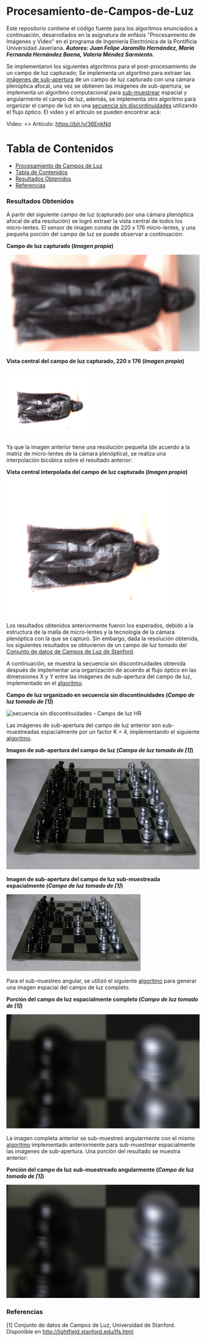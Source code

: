 # Procesamiento-de-Campos-de-Luz

Este repositorio contiene el código fuente para los algoritmos enunciados a continuación, desarrollados en la asignatura de enfásis "Procesamiento de Imágenes y Video" en el programa de Ingeniería Electrónica de la Pontificia Universidad Javeriana. ***Autores: Juan Felipe Jaramillo Hernández, María Fernanda Hernández Baena, Valeria Méndez Sarmiento.***

Se implementaron los siguientes algoritmos para el post-procesamiento de un campo de luz capturado; Se implementa un algoritmo para extraer las [imágenes de sub-apertura](Extraccion_imgs_sub_apertura/obtencion_imgs_subapertura_final.py) de un campo de luz capturado con una cámara plenóptica afocal, una vez se obtienen las imágenes de sub-apertura, se implementa un algoritmo computacional para [sub-muestrear](Sub_muestreo/decimacion_espacial.py) espacial y angularmente el campo de luz, además, se implementa otro algoritmo para organizar el campo de luz en una [secuencia sin discontinuidades](Secuencia_sin_discontinuidades/ssd_puntos_ping_pong_Multiprocessing.py) utilizando el flujo óptico. El video y el artículo se pueden encontrar acá:

Video: <>
Artículo: <https://bit.ly/36EnkNd>

Tabla de Contenidos
=================

<!--ts-->
* [Procesamiento de Campos de Luz](#Procesamiento-de-Campos-de-Luz)
* [Tabla de Contenidos](#tabla-de-contenidos)
* [Resultados Obtenidos](#Resultados-Obtenidos)
* [Referencias](#Referencias)
<!--te-->

### Resultados Obtenidos
A partir del siguiente campo de luz (capturado por una cámara plenóptica afocal de alta resolución) se logró extraer la vista central de todos los micro-lentes. El sensor de imagen consta de 220 x 176 micro-lentes, y una pequeña porción del campo de luz se puede observar a continuación:

**Campo de luz capturado (*Imagen propia*)**

![Campo de luz HR](Extraccion_imgs_sub_apertura/LF_dartthvader_proc.png)

**Vista central del campo de luz capturado, 220 x 176 (*Imagen propia*)**

![vista central - Campo de luz HR](Extraccion_imgs_sub_apertura/darthvader_Processed_img11_VistaCentral_Completa1x1.png)

Ya que la imagen anterior tiene una resolución pequeña (de acuerdo a la matriz de micro-lentes de la cámara plenóptica), se realiza una interpolación bicúbica sobre el resultado anterior:

**Vista central interpolada del campo de luz capturado (*Imagen propia*)**

![vista central - Campo de luz HR - interpolada](Extraccion_imgs_sub_apertura/darthvader_Processed_img11_VistaCentral_Completa_interpolada.png)

Los resultados obtenidos anteriormente fueron los esperados, debido a la estructura de la malla de micro-lentes y la tecnología de la cámara plenóptica con la que se capturó. Sin embargo, dada la resolución obtenida, los siguientes resultados se obtuvieron de un campo de luz tomado del [Conjunto de datos de Campos de Luz de Stanford](http://lightfield.stanford.edu/lfs.html).

A continuación, se muestra la secuencia sin discontinuidades obtenida después de implementar una organización de acuerdo al flujo óptico en las dimensiones X y Y entre las imágenes de sub-apertura del campo de luz, implementado en el [algoritmo](Secuencia_sin_discontinuidades/ssd_puntos_ping_pong_Multiprocessing.py).

**Campo de luz organizado en secuencia sin discontinuidades (*Campo de luz tomado de [1]*)**

![secuencia sin discontinuidades - Campo de luz HR](Secuencia_sin_discontinuidades/video_sin_discontinuidades.gif)

Las imágenes de sub-apertura del campo de luz anterior son sub-muestreadas espacialmente por un factor K = 4, implementando el siguiente [algoritmo](Sub_muestreo/decimacion_espacial.py).

**Imagen de sub-apertura del campo de luz (*Campo de luz tomado de [1]*)**

![Imagen sub-apertura Campo de luz HR](Sub_muestreo/Campos_de_luz/ajedrez/out_04_05_-797.908081_-3330.062744_.png)

**Imagen de sub-apertura del campo de luz sub-muestreada espacialmente (*Campo de luz tomado de [1]*)**

![Imagen sub-apertura Campo de luz HR](Sub_muestreo/ajedrez_submuestreados/LR_out_04_05_-797.908081_-3330.062744_.png)

Para el sub-muestreo angular, se utilizó el siguiente [algoritmo](Sub_muestreo/creacion_png_campo_de_luz.py) para generar una imagen espacial del campo de luz completo.

**Porción del campo de luz espacialmente completo (*Campo de luz tomado de [1]*)**

![Campo de luz HR completo](Sub_muestreo/Campos_de_luz/ajedrez/campo_de_luz_8x8.png)

La imagen completa anterior se sub-muestreó angularmente con el mismo [algoritmo](Sub_muestreo/decimacion_espacial.py) implementado anteriormente para sub-muestrear espacialmente las imágenes de sub-apertura. Una porción del resultado se muestra anterior:

**Porción del campo de luz sub-muestreado angularmente (*Campo de luz tomado de [1]*)**

![Campo de luz HR sub-muestreado](Sub_muestreo/ajedrez_submuestreados/campo_de_luz_2x2.png)

### Referencias

[1] Conjunto de datos de Campos de Luz, Universidad de Stanford. Disponible en http://lightfield.stanford.edu/lfs.html